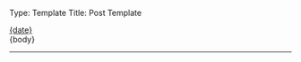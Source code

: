 Type: Template
Title: Post Template


<div class="card">
	<div class="post-info-container">
	<aside class="post-info">
		<i class="fa-solid fa-clock"></i> <a href="$location">{date}</a>
	</aside>
</div>
<article>
	{body}
</article>
</div>

<hr class="post-spacing">
</hr>
